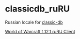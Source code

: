 # classicdb_ruRU
Russian locale for [classic-db](https://github.com/cmangos/classic-db)

[World of Warcraft 1.12.1 ruRU Client](https://vk.com/wowruru)